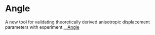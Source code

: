 # Angle
A new tool for validating theoretically derived anisotropic displacement parameters with experiment
[__Angle](www.google.de)
